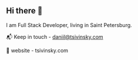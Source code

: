 ## Hi there 👋


I am Full Stack Developer, living in Saint Petersburg.

:mailbox_with_mail: Keep in touch - daniil@tsivinsky.com

:rocket: website - tsivinsky.com
